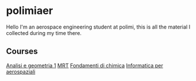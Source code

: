 # polimiaer
Hello I'm an aerospace engineering student at polimi, this is all the material I collected during my time there.

## Courses
[Analisi e geometria 1](https://github.com/oldkragon/polimiaer/tree/main/Analisi%201)
[MRT](https://github.com/oldkragon/polimiaer/tree/main/MRT)
[Fondamenti di chimica](https://github.com/oldkragon/polimiaer/tree/main/Chimica)
[Informatica per aerospaziali](https://github.com/oldkragon/polimiaer/tree/main/Informatica)

